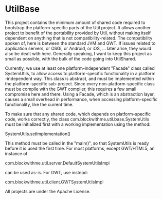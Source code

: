 UtilBase
========

This project contains the minimum amount of shared code required to bootstrap
the platform-specific parts of the Util project. It allows another project to
benefit of the portability provided by Util, without making itself dependent
on anything that is not compatibility-related. The compatibility spoken of,
here is between the standard JVM and GWT. If issues related to application
servers, or OSGi, or Android, or iOS, ... later arise, they would also be dealt
with here. Generally speaking, I want to keep this project as small as
possible, with the bulk of the code going into UtilShared.

Currently, we use at least one platform-independent "Facade" class called
SystemUtils, to allow access to platform-specific functionality in a platform
-independent way. This class is abstract, and must be implemented within the
platform-specific sub-project. Since every non-platform-specific class must be
compile with the GWT compiler, this requires a few small compromise here and
there. Using a Facade, which is an abstraction layer, causes a small overhead
in performance, when accessing platform-specific functionality, like the
current time.

To make sure that any shared code, which depends on platform-specific code,
works correctly, the class com.blockwithme.util.base.SystemUtils must be
initialized first with a working implementation using the method:

SystemUtils.setImplementation()

This method must be called in the "main()", so that SystemUtils is ready before
it is used the first time. For most platforms, except GWT/HTML5, an instance of

com.blockwithme.util.server.DefaultSystemUtilsImpl

can be used as-is. For GWT, use instead:

com.blockwithme.util.client.GWTSystemUtilsImpl

All projects are under the Apache License.

